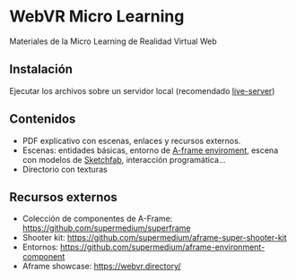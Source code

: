 # WebVR Micro Learning

Materiales de la Micro Learning de Realidad Virtual Web

## Instalación

Ejecutar los archivos sobre un servidor local (recomendado [live-server](https://www.npmjs.com/package/live-server))

## Contenidos
- PDF explicativo con escenas, enlaces y recursos externos.
- Escenas: entidades básicas, entorno de [A-frame enviroment](https://github.com/supermedium/aframe-environment-component), escena con modelos de [Sketchfab](https://sketchfab.com/feed), interacción programática...
- Directorio con texturas

## Recursos externos
- Colección de componentes de A-Frame: https://github.com/supermedium/superframe
- Shooter kit: https://github.com/supermedium/aframe-super-shooter-kit
- Entornos: https://github.com/supermedium/aframe-environment-component
- Aframe showcase: https://webvr.directory/
